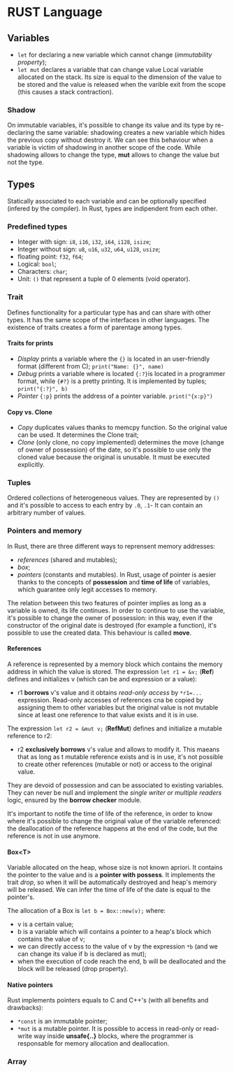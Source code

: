 # RUST Language

## Variables
- `let` for declaring a new variable which cannot change (*immutability property*);
- `let mut` declares a variable that can change value
Local variable allocated on the stack. Its size is equal to the dimension of the value to be stored and the value is released when the varible exit from the scope (this causes a stack contraction). 

### Shadow
On immutable variables, it's possible to change its value and its type by re-declaring the same variable: shadowing creates a new variable which hides the previous copy without destroy it. We can see this behaviour when a variable is victim of shadowing in another scope of the code. 
While shadowing allows to change the type, **mut** allows to change the value but not the type.

## Types
Statically associated to each variable and can be optionally specified (infered by the compiler).
In Rust, types are indipendent from each other. 

### Predefined types
- Integer with sign: `i8`, `i16`, `i32`, `i64`, `i128`, `isize`;
- Integer without sign: `u8`, `u16`, `u32`, `u64`, `u128`, `usize`;
- floating point: `f32`, `f64`;
- Logical: `bool`;
- Characters: `char`;
- Unit: `()` that represent a tuple of 0 elements (void operator).

### Trait
Defines functionality for a particular type has and can share with other types. It has the same scope of the interfaces in other languages. The existence of traits creates a form of parentage among types.

#### Traits for prints
- *Display* prints a variable where the `{}` is located in an user-friendly format (different from C);
`print("Name: {}", name)`
-  *Debug* prints a variable where is located `{:?}`is located in a programmer format, while `{#?}` is a pretty printing. It is implemented by tuples;
`print("{:?}", b)`
- *Pointer* `{:p}` prints the address of a pointer variable.
`print("{x:p}")`

#### Copy vs. Clone
- *Copy* duplicates values thanks to memcpy function. So the original value can be used. It determines the Clone trait;
- *Clone* (only clone, no copy implemented) determines the move (change of owner of possession) of the date, so it's possible to use only the cloned value because the original is unusable. It must be executed explicitly.

### Tuples
Ordered collections of heterogeneous values. They are represented by `()` and it's possible to access to each entry by `.0`, `.1`- It can contain an arbitrary number of values. 

### Pointers and memory
In Rust, there are three different ways to reprensent memory addresses:
- *references* (shared and mutables);
- *box*;
- *pointers* (constants and mutables).
In Rust, usage of pointer is aesier thanks to the concepts of **possession** and **time of life** of variables, which guarantee only legit accesses to memory. 

The relation between this two features of pointer implies as long as a variable is owned, its life continues. In order to continue to use the variable, it's possible to change the owner of possession: in this way, even if the constructor of the original date is destroyed (for example a function), it's possible to use the created data. This behaviour is called **move**. 

#### References
A reference is represented by a memory block which contains the memory address in which the value is stored.
The expression `let r1 = &v;` (**Ref**) defines and initializes v (which can be and expression or a value):
- r1 **borrows** v's value and it obtains *read-only access* by `*r1=...` expression.
  Read-only accesses of references cna be copied by assigning them to other variables but the original value is not mutable since at least one reference to that value exists and it is in use. 

The expression `let r2 = &mut v;` (**RefMut**) defines and initialize a mutable reference to r2:
- r2 **exclusively borrows** v's value and allows to modify it. 
  This maeans that as long as t mutable reference exists and is in use, it's not possible to create other references (mutable or not) or access to the original value.

They are devoid of possession and can be associated to existing variables. They can never be null and implement the *single writer or multiple readers* logic, ensured by the **borrow checker** module. 

It's important to notife the time of life of the reference, in order to know where it's possible to change the original value of the variable referenced: the deallocation of the reference happens at the end of the code, but the reference is not in use anymore. 

#### Box\<T\>
Variable allocated on the heap, whose size is not known apriori. It contains the pointer to the value and is a **pointer with possess**.
It implements the trait *drop*, so when it will be automatically destroyed and heap's memory will be released. We can infer the time of life of the date is equal to the pointer's. 

The allocation of a Box is `let b = Box::new(v);` where:
- v is a certain value;
- b is a variable which will contains a pointer to a heap's block which contains the value of v;
- we can directly access to the value of v by the expression `*b` (and we can change its value if b is declared as mut);
- when the execution of code reach the end, b will be deallocated and the block will be released (drop property).

#### Native pointers
Rust implements pointers equals to C and C++'s (with all benefits and drawbacks):
- `*const` is an immutable pointer;
- `*mut` is a mutable pointer.
It is possible to access in read-only or read-write way inside **unsafe{..}** blocks, where the programmer is responsable for memory allocation and deallocation.

### Array

